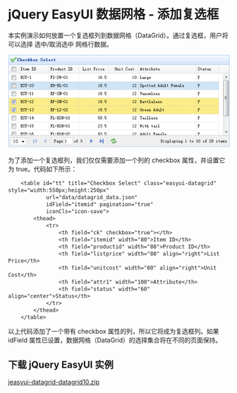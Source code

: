 # jQuery EasyUI 数据网格 - 添加复选框

本实例演示如何放置一个复选框列到数据网格（DataGrid）。通过复选框，用户将可以选择 选中/取消选中 网格行数据。

![](img/datagrid10_1.png)

为了添加一个复选框列，我们仅仅需要添加一个列的 checkbox 属性，并设置它为 true。代码如下所示：

```
	<table id="tt" title="Checkbox Select" class="easyui-datagrid" style="width:550px;height:250px"
			url="data/datagrid_data.json"
			idField="itemid" pagination="true"
			iconCls="icon-save">
		<thead>
			<tr>
				<th field="ck" checkbox="true"></th>
				<th field="itemid" width="80">Item ID</th>
				<th field="productid" width="80">Product ID</th>
				<th field="listprice" width="80" align="right">List Price</th>
				<th field="unitcost" width="80" align="right">Unit Cost</th>
				<th field="attr1" width="100">Attribute</th>
				<th field="status" width="60" align="center">Status</th>
			</tr>
		</thead>
	</table>

```

以上代码添加了一个带有 checkbox 属性的列，所以它将成为复选框列。如果 idField 属性已设置，数据网格（DataGrid）的选择集合将在不同的页面保持。

## 下载 jQuery EasyUI 实例

[jeasyui-datagrid-datagrid10.zip](/try/jeasyui/download/jeasyui-datagrid-datagrid10.zip)

 
